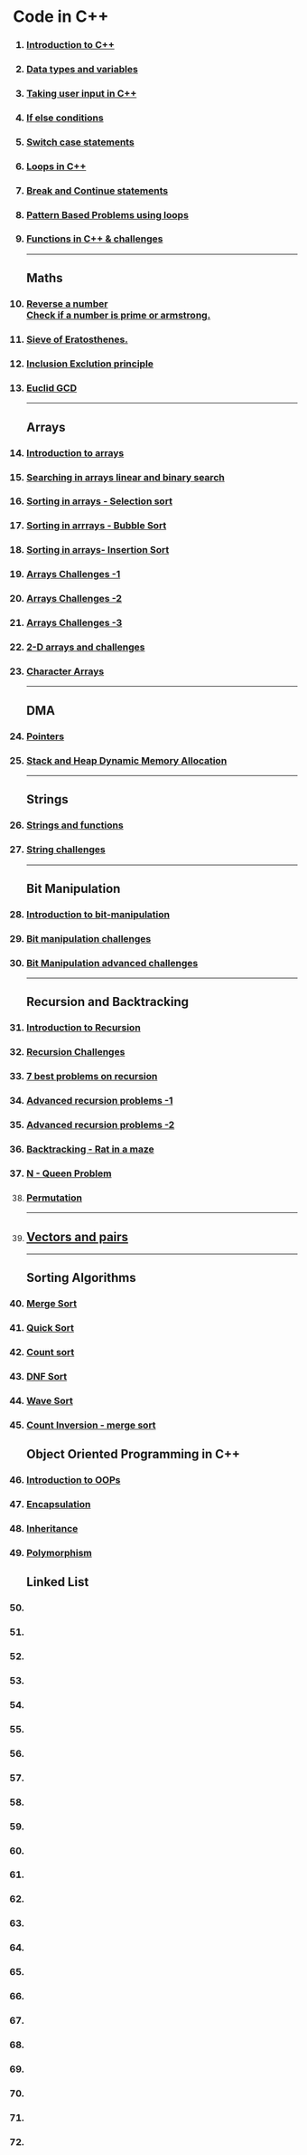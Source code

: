 # Code in C++ 

<ol>

### <li><a href="language-basics/hello_world">Introduction to C++</a>

### <li><a href="language-basics/data_types_and_variables">Data types and variables</a>

### <li><a href="language-basics/taking_input">Taking user input in C++</a>

### <li><a href="language-basics/conditional_if_else">If else conditions</a>

### <li><a href="language-basics/switch_case">Switch case statements</a>

### <li><a href="language-basics/loops_in_cpp">Loops in C++</a>

### <li><a href="language-basics/jumps_in_loops">Break and Continue statements</a>

### <li><a href="language-basics/problem_set01">Pattern Based Problems using loops</a>

### <li><a href="language-basics/functions">Functions in C++ & challenges</a>

<hr>

## Maths
### <li><a href="mathematics">Reverse a number<br>Check if a number is prime or armstrong.</a>
### <li><a href="mathematics/sieve.cpp">Sieve of Eratosthenes. </a>
### <li><a href="mathematics/problem12.cpp">Inclusion Exclution principle</a>
### <li><a href="mathematics/gcd.cpp">Euclid GCD</a>

<hr>

## Arrays
### <li><a href="arrays">Introduction to arrays </a>
### <li><a href="arrays/searching">Searching in arrays linear and binary search</a>
### <li><a href="arrays/sorting/selectionsort.cpp">Sorting in arrays - Selection sort</a>
### <li><a href="arrays/sorting/bubblesort.cpp">Sorting in arrrays - Bubble Sort</a>
### <li><a href="arrays/sorting/">Sorting in arrays- Insertion Sort</a>
### <li><a href="arrays/problemset1">Arrays Challenges -1</a>
### <li><a href="arrays/problemset2">Arrays Challenges -2</a>
### <li><a href="arrays/problemset3">Arrays Challenges -3</a>
### <li><a href="arrays/2d-arrays">2-D arrays and challenges</a>
### <li><a href="arrays/char-arrays">Character Arrays</a>

<hr>

## DMA
### <li><a href="pointers">Pointers</a>
### <li><a href="dma">Stack and Heap Dynamic Memory Allocation</a>
<hr>

## Strings
### <li><a href="strings">Strings and functions</a>
### <li><a href="strings/problems">String challenges</a>
<hr>


## Bit Manipulation
### <li><a href="bit-manipulation">Introduction to bit-manipulation</a>
### <li><a href="bit-manipulation/problemset1">Bit manipulation challenges</a>
### <li><a href="bit-manipulation/problemset2">Bit Manipulation advanced challenges</a>
<hr>

## Recursion and Backtracking
### <li><a href="">Introduction to Recursion</a>

### <li><a href="">Recursion Challenges</a>

### <li><a href="">7 best problems on recursion</a>

### <li><a href="">Advanced recursion problems -1</a>

### <li><a href="">Advanced recursion problems -2</a>

### <li><a href="">Backtracking - Rat in a maze</a>

### <li><a href="">N - Queen Problem</a>


<li> 

### <a href="">Permutation</a>
<li>

<hr>

## <a href="">Vectors and pairs</a>
<hr>

## Sorting Algorithms
### <li><a href="">Merge Sort</a>
### <li><a href="">Quick Sort</a>
### <li><a href="">Count sort</a>
### <li><a href="">DNF Sort</a>
### <li><a href="">Wave Sort</a>
### <li><a href="">Count Inversion - merge sort</a>

## Object Oriented Programming in C++

### <li><a href="oops">Introduction to OOPs</a>
### <li><a href="oops">Encapsulation</a>
### <li><a href="oops">Inheritance</a>
### <li><a href="oops">Polymorphism</a>

## Linked List
### <li><a href=""></a>
### <li><a href=""></a>
### <li><a href=""></a>
### <li><a href=""></a>
### <li><a href=""></a>
### <li><a href=""></a>
### <li><a href=""></a>
### <li><a href=""></a>
### <li><a href=""></a>
### <li><a href=""></a>
### <li><a href=""></a>
### <li><a href=""></a>
### <li><a href=""></a>
### <li><a href=""></a>
### <li><a href=""></a>
### <li><a href=""></a>
### <li><a href=""></a>
### <li><a href=""></a>
### <li><a href=""></a>
### <li><a href=""></a>
### <li><a href=""></a>
### <li><a href=""></a>
### <li><a href=""></a>

</ol>